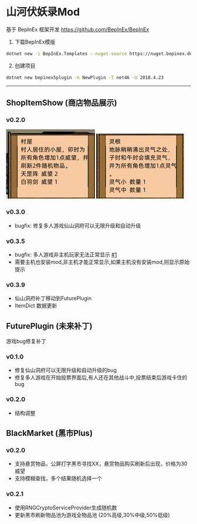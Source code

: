 # 山河伏妖录Mod
基于 BepInEx 框架开发 https://github.com/BepInEx/BepInEx

1. 下载BepInEx模版
```bash
dotnet new -i BepInEx.Templates --nuget-source https://nuget.bepinex.dev/v3/index.json
```
2. 创建项目
```bash
dotnet new bepinex5plugin -n NewPlugin -T net46 -U 2018.4.23
```

---

## ShopItemShow (商店物品展示)

### v0.2.0
![image](https://raw.githubusercontent.com/Cherrysaber/S010Mod/main/image/house.png)
![image](https://raw.githubusercontent.com/Cherrysaber/S010Mod/main/image/root.png)

### v0.3.0
- bugfix: 修复多人游戏仙山洞府可以无限升级和自动升级

### v0.3.5 
- bugfix: 多人游戏非主机玩家无法正常显示 [#1](https://github.com/Cherrysaber/S010Mod/issues/1)
- 需要主机也安装mod,非主机才能正常显示,如果主机没有安装mod,则显示原始提示

### v0.3.9
- 仙山洞府补丁移动到FuturePlugin
- ItemDict 数据更新


## FuturePlugin (未来补丁)
游戏bug修复补丁

### v0.1.0
- 修复仙山洞府可以无限升级和自动升级的bug
- 修复多人游戏在开始投票界面后,有人还在其他战斗中,投票结束后游戏卡住的bug

### v0.2.0
- 结构调整

## BlackMarket (黑市Plus)

### v0.2.0
- 支持悬赏物品，公屏打字黑市寻找XX，悬赏物品购买刷新后出现，价格为30威望
- 支持模糊查找，多个结果随机选择一个

### v0.2.1
- 使用RNGCryptoServiceProvider生成随机数
- 更新黑市刷新物品池为游戏全物品池 (20%高级,30%中级,50%低级)
